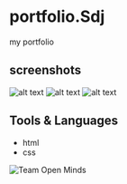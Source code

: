 # portfolio.Sdj
my portfolio 
## screenshots 
![alt text](https://user-images.githubusercontent.com/58395073/80032036-db056900-84ea-11ea-97ee-099be55590e6.PNG)
![alt text](https://user-images.githubusercontent.com/58395073/80032041-de98f000-84ea-11ea-8bf8-c9c164bbb34d.PNG)
![alt text](https://user-images.githubusercontent.com/58395073/80032058-e35da400-84ea-11ea-8c1f-f6b642f9c6e3.PNG)
## Tools & Languages
- html
- css
 
 ![Team Open Minds](https://img.shields.io/badge/Members%20of-Team%20Open%20Minds-blue.svg?color=0099CC)
